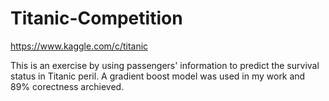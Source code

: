 # Titanic-Competition
https://www.kaggle.com/c/titanic

This is an exercise by using passengers' information to predict the survival status in Titanic peril.
A gradient boost model was used in my work and 89% corectness archieved.
